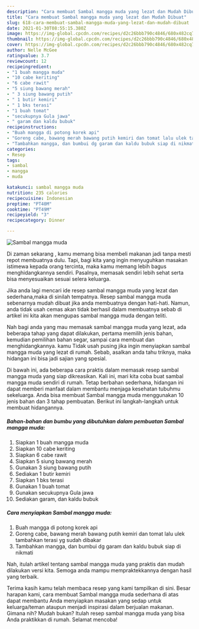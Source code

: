 ```yaml
---
description: "Cara membuat Sambal mangga muda yang lezat dan Mudah Dibuat"
title: "Cara membuat Sambal mangga muda yang lezat dan Mudah Dibuat"
slug: 618-cara-membuat-sambal-mangga-muda-yang-lezat-dan-mudah-dibuat
date: 2021-01-30T08:55:15.380Z
image: https://img-global.cpcdn.com/recipes/d2c26bbb790c4846/680x482cq70/sambal-mangga-muda-foto-resep-utama.jpg
thumbnail: https://img-global.cpcdn.com/recipes/d2c26bbb790c4846/680x482cq70/sambal-mangga-muda-foto-resep-utama.jpg
cover: https://img-global.cpcdn.com/recipes/d2c26bbb790c4846/680x482cq70/sambal-mangga-muda-foto-resep-utama.jpg
author: Nelle McGee
ratingvalue: 3.7
reviewcount: 12
recipeingredient:
- "1 buah mangga muda"
- "10 cabe keriting"
- "6 cabe rawit"
- "5 siung bawang merah"
- " 3 siung bawang putih"
- " 1 butir kemiri"
- " 1 bks terasi"
- "1 buah tomat"
- "secukupnya Gula jawa"
- " garam dan kaldu bubuk"
recipeinstructions:
- "Buah mangga di potong korek api"
- "Goreng cabe, bawang merah bawang putih kemiri dan tomat lalu ulek tambahkan terasi yg sudah dibakar"
- "Tambahkan mangga, dan bumbui dg garam dan kaldu bubuk siap di nikmati"
categories:
- Resep
tags:
- sambal
- mangga
- muda

katakunci: sambal mangga muda 
nutrition: 235 calories
recipecuisine: Indonesian
preptime: "PT40M"
cooktime: "PT49M"
recipeyield: "3"
recipecategory: Dinner

---
```



![Sambal mangga muda](https://img-global.cpcdn.com/recipes/d2c26bbb790c4846/680x482cq70/sambal-mangga-muda-foto-resep-utama.jpg)

Di zaman  sekarang , kamu memang bisa membeli makanan jadi tanpa mesti repot membuatnya dulu. Tapi, bagi kita yang ingin menyuguhkan masakan istimewa kepada orang tercinta, maka kamu memang lebih bagus menghidangkannya sendiri. Pasalnya, memasak sendiri lebih sehat serta bisa menyesuaikan sesuai selera keluarga.

Jika anda lagi mencari ide resep sambal mangga muda yang lezat dan sederhana,maka di sinilah tempatnya. Resep sambal mangga muda  sebenarnya mudah dibuat jika anda membuatnya dengan hati-hati. Namun, anda tidak usah cemas akan tidak berhasil dalam membuatnya 
sebab di artikel ini kita akan mengupas sambal mangga muda dengan teliti.  



Nah bagi anda yang mau memasak sambal mangga muda yang lezat, ada beberapa tahap yang dapat dilakukan, pertama memilih jenis bahan, kemudian pemilihan bahan segar, sampai cara membuat dan menghidangkannya. kamu Tidak usah pusing jika ingin menyiapkan sambal mangga muda yang lezat di rumah. Sebab, asalkan anda  tahu triknya, maka hidangan ini bisa jadi sajian yang spesial.

Di bawah ini, ada beberapa cara praktis  dalam memasak resep sambal mangga muda yang siap dikreasikan. Kali ini, mari kita coba buat sambal mangga muda sendiri di rumah. Tetap berbahan sederhana, hidangan ini dapat memberi manfaat dalam membantu menjaga kesehatan tubuhmu sekeluarga. Anda bisa membuat Sambal mangga muda menggunakan 10 jenis bahan dan 3 tahap pembuatan. Berikut ini langkah-langkah untuk membuat hidangannya.

<!--inarticleads1-->

##### Bahan-bahan dan bumbu yang dibutuhkan dalam pembuatan Sambal mangga muda:

1. Siapkan 1 buah mangga muda
1. Siapkan 10 cabe keriting
1. Siapkan 6 cabe rawit
1. Siapkan 5 siung bawang merah
1. Gunakan  3 siung bawang putih
1. Sediakan  1 butir kemiri
1. Siapkan  1 bks terasi
1. Gunakan 1 buah tomat
1. Gunakan secukupnya Gula jawa
1. Sediakan  garam, dan kaldu bubuk




<!--inarticleads2-->

##### Cara menyiapkan Sambal mangga muda:

1. Buah mangga di potong korek api
1. Goreng cabe, bawang merah bawang putih kemiri dan tomat lalu ulek tambahkan terasi yg sudah dibakar
1. Tambahkan mangga, dan bumbui dg garam dan kaldu bubuk siap di nikmati




Nah, itulah artikel tentang  sambal mangga muda  yang praktis dan mudah dilakukan versi kita. Semoga anda mampu mempraktekkannya dengan hasil yang terbaik. 

Terima kasih kamu telah membaca resep yang kami tampilkan di sini. Besar harapan kami, cara membuat  Sambal mangga muda sederhana di atas dapat membantu Anda menyiapkan masakan yang sedap untuk keluarga/teman ataupun menjadi inspirasi dalam berjualan makanan. Gimana nih? Mudah bukan? Itulah resep sambal mangga muda yang bisa Anda praktikkan di rumah. Selamat mencoba!


